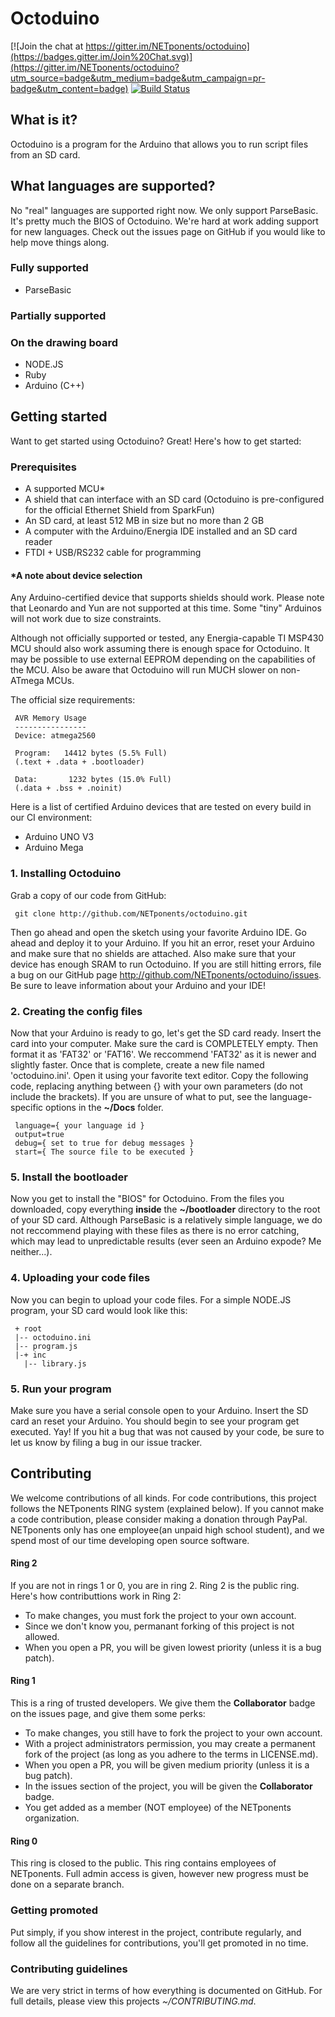 # Octoduino

[![Join the chat at https://gitter.im/NETponents/octoduino](https://badges.gitter.im/Join%20Chat.svg)](https://gitter.im/NETponents/octoduino?utm_source=badge&utm_medium=badge&utm_campaign=pr-badge&utm_content=badge)
[![Build Status](https://travis-ci.org/NETponents/octoduino.svg?branch=master)](https://travis-ci.org/NETponents/octoduino)
## What is it?
Octoduino is a program for the Arduino that allows you to run script files from an SD card.

## What languages are supported?
No "real" languages are supported right now. We only support ParseBasic. It's pretty much the BIOS of Octoduino. We're hard at work adding support for new languages. Check out the issues page on GitHub if you would like to help move things along.

### Fully supported
- ParseBasic

### Partially supported

### On the drawing board
- NODE.JS
- Ruby
- Arduino (C++)

## Getting started
Want to get started using Octoduino? Great! Here's how to get started:

### Prerequisites
- A supported MCU*
- A shield that can interface with an SD card (Octoduino is pre-configured for the official Ethernet Shield from SparkFun)
- An SD card, at least 512 MB in size but no more than 2 GB
- A computer with the Arduino/Energia IDE installed and an SD card reader
- FTDI + USB/RS232 cable for programming

#### *A note about device selection
Any Arduino-certified device that supports shields should work. Please note that Leonardo and Yun are not supported at this time. Some "tiny" Arduinos will not work due to size constraints.

Although not officially supported or tested, any Energia-capable TI MSP430 MCU should also work assuming there is enough space for Octoduino. It may be possible to use external EEPROM depending on the capabilities of the MCU. Also be aware that Octoduino will run MUCH slower on non-ATmega MCUs.

The official size requirements:

     AVR Memory Usage
     ----------------
     Device: atmega2560
     
     Program:   14412 bytes (5.5% Full)
     (.text + .data + .bootloader)
     
     Data:       1232 bytes (15.0% Full)
     (.data + .bss + .noinit)

Here is a list of certified Arduino devices that are tested on every build in our CI environment:
- Arduino UNO V3
- Arduino Mega

### 1. Installing Octoduino
Grab a copy of our code from GitHub:

     git clone http://github.com/NETponents/octoduino.git

Then go ahead and open the sketch using your favorite Arduino IDE. Go ahead and deploy it to your Arduino. If you hit an error, reset your Arduino and make sure that no shields are attached. Also make sure that your device has enough SRAM to run Octoduino. If you are still hitting errors, file a bug on our GitHub page <http://github.com/NETponents/octoduino/issues>. Be sure to leave information about your Arduino and your IDE!

### 2. Creating the config files
Now that your Arduino is ready to go, let's get the SD card ready. Insert the card into your computer. Make sure the card is COMPLETELY empty. Then format it as 'FAT32' or 'FAT16'. We reccommend 'FAT32' as it is newer and slightly faster. Once that is complete, create a new file named 'octoduino.ini'. Open it using your favorite text editor. Copy the following code, replacing anything between {} with your own parameters (do not include the brackets). If you are unsure of what to put, see the language-specific options in the **~/Docs** folder.

     language={ your language id }
     output=true
     debug={ set to true for debug messages }
     start={ The source file to be executed }

### 5. Install the bootloader
Now you get to install the "BIOS" for Octoduino. From the files you downloaded, copy everything **inside** the **~/bootloader** directory to the root of your SD card. Although ParseBasic is a relatively simple language, we do not reccommend playing with these files as there is no error catching, which may lead to unpredictable results (ever seen an Arduino expode? Me neither...).

### 4. Uploading your code files
Now you can begin to upload your code files. For a simple NODE.JS program, your SD card would look like this:

     + root
     |-- octoduino.ini
     |-- program.js
     |-+ inc
       |-- library.js

### 5. Run your program
Make sure you have a serial console open to your Arduino. Insert the SD card an reset your Arduino. You should begin to see your program get executed. Yay! If you hit a bug that was not caused by your code, be sure to let us know by filing a bug in our issue tracker.

## Contributing
We welcome contributions of all kinds. For code contributions, this project follows the NETponents RING system (explained below). If you cannot make a code contribution, please consider making a donation through PayPal. NETponents only has one employee(an unpaid high school student), and we spend most of our time developing open source software.

#### Ring 2
If you are not in rings 1 or 0, you are in ring 2. Ring 2 is the public ring. Here's how contributtions work in Ring 2:
- To make changes, you must fork the project to your own account.
- Since we don't know you, permanant forking of this project is not allowed.
- When you open a PR, you will be given lowest priority (unless it is a bug patch).

#### Ring 1
This is a ring of trusted developers. We give them the **Collaborator** badge on the issues page, and give them some perks:
- To make changes, you still have to fork the project to your own account.
- With a project administrators permission, you may create a permanent fork of the project (as long as you adhere to the terms in LICENSE.md).
- When you open a PR, you will be given medium priority (unless it is a bug patch).
- In the issues section of the project, you will be given the **Collaborator** badge.
- You get added as a member (NOT employee) of the NETponents organization.

#### Ring 0
This ring is closed to the public. This ring contains employees of NETponents. Full admin access is given, however new progress must be done on a separate branch.

### Getting promoted
Put simply, if you show interest in the project, contribute regularly, and follow all the guidelines for contributions, you'll get promoted in no time.

### Contributing guidelines
We are very strict in terms of how everything is documented on GitHub. For full details, please view this projects *~/CONTRIBUTING.md*.
